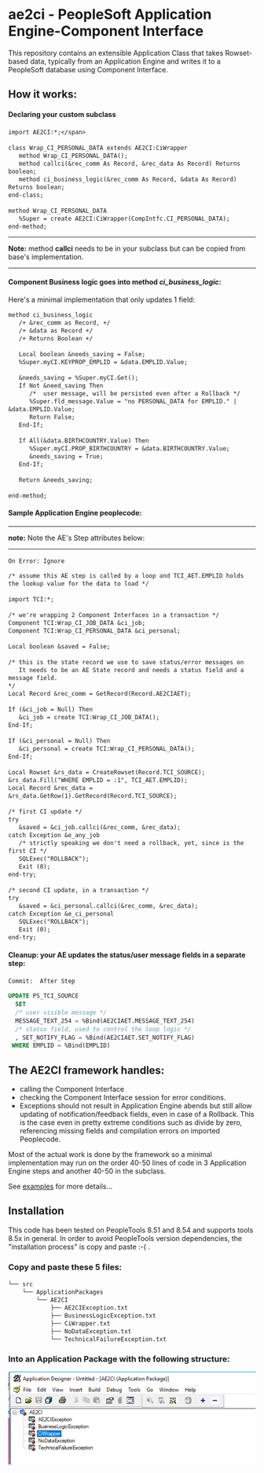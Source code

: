 # ae2ci - PeopleSoft Application Engine-Component Interface

This repository contains an extensible Application Class that takes Rowset-based data, typically from an Application Engine and writes it to a PeopleSoft database using Component Interface.

## How it works:

#### Declaring your custom subclass

````
import AE2CI:*;</span>

class Wrap_CI_PERSONAL_DATA extends AE2CI:CiWrapper
   method Wrap_CI_PERSONAL_DATA();
   method callci(&rec_comm As Record, &rec_data As Record) Returns boolean;
   method ci_business_logic(&rec_comm As Record, &data As Record) Returns boolean;
end-class;

method Wrap_CI_PERSONAL_DATA
   %Super = create AE2CI:CiWrapper(CompIntfc.CI_PERSONAL_DATA);
end-method;
````

***
**Note:**  method **callci** needs to be in your subclass but can be copied from base's implementation.
***


#### Component Business logic goes into method *ci\_business\_logic*:

Here's a minimal implementation that only updates 1 field:

````
method ci_business_logic
   /+ &rec_comm as Record, +/
   /+ &data as Record +/
   /+ Returns Boolean +/

   Local boolean &needs_saving = False;
   %Super.myCI.KEYPROP_EMPLID = &data.EMPLID.Value;

   &needs_saving = %Super.myCI.Get();
   If Not &need_saving Then
      /*  user message, will be persisted even after a Rollback */
      %Super.fld_message.Value = "no PERSONAL_DATA for EMPLID." | &data.EMPLID.Value;
      Return False;
   End-If;

   If All(&data.BIRTHCOUNTRY.Value) Then
      %Super.myCI.PROP_BIRTHCOUNTRY = &data.BIRTHCOUNTRY.Value;
      &needs_saving = True;
   End-If;

   Return &needs_saving;

end-method;
````

#### Sample Application Engine peoplecode:

***
**note:**  Note the AE's Step attributes below:
***

`On Error: Ignore`  


````
/* assume this AE step is called by a loop and TCI_AET.EMPLID holds the lookup value for the data to load */

import TCI:*;

/* we're wrapping 2 Component Interfaces in a transaction */
Component TCI:Wrap_CI_JOB_DATA &ci_job;
Component TCI:Wrap_CI_PERSONAL_DATA &ci_personal;

Local boolean &saved = False;

/* this is the state record we use to save status/error messages on 
   It needs to be an AE State record and needs a status field and a message field.
*/
Local Record &rec_comm = GetRecord(Record.AE2CIAET);

If (&ci_job = Null) Then
   &ci_job = create TCI:Wrap_CI_JOB_DATA();
End-If;

If (&ci_personal = Null) Then
   &ci_personal = create TCI:Wrap_CI_PERSONAL_DATA();
End-If;

Local Rowset &rs_data = CreateRowset(Record.TCI_SOURCE);
&rs_data.Fill("WHERE EMPLID = :1", TCI_AET.EMPLID);
Local Record &rec_data = &rs_data.GetRow(1).GetRecord(Record.TCI_SOURCE);

/* first CI update */
try
   &saved = &ci_job.callci(&rec_comm, &rec_data);
catch Exception &e_any_job
   /* strictly speaking we don't need a rollback, yet, since is the first CI */
   SQLExec("ROLLBACK");
   Exit (0);
end-try;

/* second CI update, in a transaction */
try
   &saved = &ci_personal.callci(&rec_comm, &rec_data);
catch Exception &e_ci_personal
   SQLExec("ROLLBACK");
   Exit (0);
end-try;

````

#### Cleanup: your AE updates the status/user message fields in a separate step:

`Commit:  After Step`  


````sql
UPDATE PS_TCI_SOURCE 
  SET
  /* user visible message */ 
  MESSAGE_TEXT_254 = %Bind(AE2CIAET.MESSAGE_TEXT_254)
  /* status field, used to control the loop logic */
  , SET_NOTIFY_FLAG = %Bind(AE2CIAET.SET_NOTIFY_FLAG) 
 WHERE EMPLID = %Bind(EMPLID)

````



## The AE2CI framework handles:

- calling the Component Interface
- checking the Component Interface session for error conditions.
- Exceptions should not result in Application Engine abends but still allow updating of notification/feedback fields, even in case of a Rollback.  This is the case even in pretty extreme conditions such as divide by zero, referencing missing fields and compilation errors on imported Peoplecode.


Most of the actual work is done by the framework so a minimal implementation may run on the order 40-50 lines of code in 3 Application Engine steps and another 40-50 in the subclass.

See [examples](examples) for more details...


## Installation

This code has been tested on PeopleTools 8.51 and 8.54 and supports tools 8.5x in general.  In order to avoid PeopleTools version dependencies, the "installation process" is copy and paste :-( .

### Copy and paste these 5 files:

````
└── src
    └── ApplicationPackages
        └── AE2CI
            ├── AE2CIException.txt
            ├── BusinessLogicException.txt
            ├── CiWrapper.txt
            ├── NoDataException.txt
            └── TechnicalFailureException.txt
````


### Into an Application Package with the following structure:

![alt text](https://github.com/jpeyret/ae2ci/blob/master/media/ApplicationPackage.AE2CI.png "Application Package structure")
